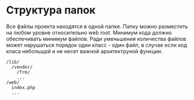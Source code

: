 Структура папок
================

Все файлы проекта находятся в одной папке.
Папку можно разместить на любом уровне относительно web root.
Минимум кода должно обеспечивать минимум файлов.
Ради уменьшения количества файлов может нарушаться порядок один класс - один файл, в случае если код класа небольшрй и не несет важной архитектруной функции.

```
/lib/
  /vendor/
    /frm/
    ...
/web/
  index.php
  ...
```
